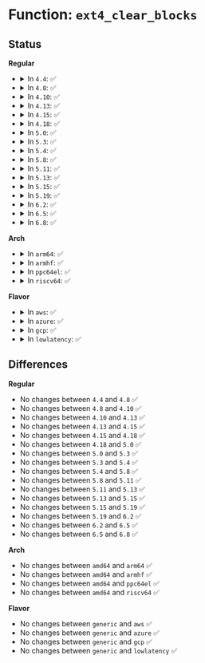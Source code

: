 # Function: <code>ext4_clear_blocks</code>

## Status
<b>Regular</b>
<ul>
<li>
<details>
<summary>In <code>4.4</code>: ✅</summary>

```c
int ext4_clear_blocks(handle_t *handle, struct inode *inode, struct buffer_head *bh, ext4_fsblk_t block_to_free, long unsigned int count, __le32 *first, __le32 *last);
```

**Collision:** Unique Static

**Inline:** No

**Transformation:** False

**Instances:**

```
In fs/ext4/indirect.c (ffffffff812d88a0)
Location: fs/ext4/indirect.c:934
Inline: False
Direct callers:
  - fs/ext4/indirect.c:ext4_free_data
  - fs/ext4/indirect.c:ext4_free_data
```
**Symbols:**

```
ffffffff812d88a0-ffffffff812d8b0f: ext4_clear_blocks (STB_LOCAL)
```
</details>
</li>
<li>
<details>
<summary>In <code>4.8</code>: ✅</summary>

```c
int ext4_clear_blocks(handle_t *handle, struct inode *inode, struct buffer_head *bh, ext4_fsblk_t block_to_free, long unsigned int count, __le32 *first, __le32 *last);
```

**Collision:** Unique Static

**Inline:** No

**Transformation:** False

**Instances:**

```
In fs/ext4/indirect.c (ffffffff81308640)
Location: fs/ext4/indirect.c:822
Inline: False
Direct callers:
  - fs/ext4/indirect.c:ext4_free_data
  - fs/ext4/indirect.c:ext4_free_data
```
**Symbols:**

```
ffffffff81308640-ffffffff813088a6: ext4_clear_blocks (STB_LOCAL)
```
</details>
</li>
<li>
<details>
<summary>In <code>4.10</code>: ✅</summary>

```c
int ext4_clear_blocks(handle_t *handle, struct inode *inode, struct buffer_head *bh, ext4_fsblk_t block_to_free, long unsigned int count, __le32 *first, __le32 *last);
```

**Collision:** Unique Static

**Inline:** No

**Transformation:** False

**Instances:**

```
In fs/ext4/indirect.c (ffffffff8131e630)
Location: fs/ext4/indirect.c:822
Inline: False
Direct callers:
  - fs/ext4/indirect.c:ext4_free_data
  - fs/ext4/indirect.c:ext4_free_data
```
**Symbols:**

```
ffffffff8131e630-ffffffff8131e8b4: ext4_clear_blocks (STB_LOCAL)
```
</details>
</li>
<li>
<details>
<summary>In <code>4.13</code>: ✅</summary>

```c
int ext4_clear_blocks(handle_t *handle, struct inode *inode, struct buffer_head *bh, ext4_fsblk_t block_to_free, long unsigned int count, __le32 *first, __le32 *last);
```

**Collision:** Unique Static

**Inline:** No

**Transformation:** False

**Instances:**

```
In fs/ext4/indirect.c (ffffffff812f7150)
Location: fs/ext4/indirect.c:822
Inline: False
Direct callers:
  - fs/ext4/indirect.c:ext4_free_data
  - fs/ext4/indirect.c:ext4_free_data
```
**Symbols:**

```
ffffffff812f7150-ffffffff812f7494: ext4_clear_blocks (STB_LOCAL)
```
</details>
</li>
<li>
<details>
<summary>In <code>4.15</code>: ✅</summary>

```c
int ext4_clear_blocks(handle_t *handle, struct inode *inode, struct buffer_head *bh, ext4_fsblk_t block_to_free, long unsigned int count, __le32 *first, __le32 *last);
```

**Collision:** Unique Static

**Inline:** No

**Transformation:** False

**Instances:**

```
In fs/ext4/indirect.c (ffffffff8131b790)
Location: fs/ext4/indirect.c:823
Inline: False
Direct callers:
  - fs/ext4/indirect.c:ext4_free_data
  - fs/ext4/indirect.c:ext4_free_data
```
**Symbols:**

```
ffffffff8131b790-ffffffff8131bad4: ext4_clear_blocks (STB_LOCAL)
```
</details>
</li>
<li>
<details>
<summary>In <code>4.18</code>: ✅</summary>

```c
int ext4_clear_blocks(handle_t *handle, struct inode *inode, struct buffer_head *bh, ext4_fsblk_t block_to_free, long unsigned int count, __le32 *first, __le32 *last);
```

**Collision:** Unique Static

**Inline:** No

**Transformation:** False

**Instances:**

```
In fs/ext4/indirect.c (ffffffff813496c0)
Location: fs/ext4/indirect.c:829
Inline: False
Direct callers:
  - fs/ext4/indirect.c:ext4_free_data
  - fs/ext4/indirect.c:ext4_free_data
```
**Symbols:**

```
ffffffff813496c0-ffffffff813499d7: ext4_clear_blocks (STB_LOCAL)
```
</details>
</li>
<li>
<details>
<summary>In <code>5.0</code>: ✅</summary>

```c
int ext4_clear_blocks(handle_t *handle, struct inode *inode, struct buffer_head *bh, ext4_fsblk_t block_to_free, long unsigned int count, __le32 *first, __le32 *last);
```

**Collision:** Unique Static

**Inline:** No

**Transformation:** False

**Instances:**

```
In fs/ext4/indirect.c (ffffffff81361880)
Location: fs/ext4/indirect.c:829
Inline: False
Direct callers:
  - fs/ext4/indirect.c:ext4_free_data
  - fs/ext4/indirect.c:ext4_free_data
```
**Symbols:**

```
ffffffff81361880-ffffffff81361b97: ext4_clear_blocks (STB_LOCAL)
```
</details>
</li>
<li>
<details>
<summary>In <code>5.3</code>: ✅</summary>

```c
int ext4_clear_blocks(handle_t *handle, struct inode *inode, struct buffer_head *bh, ext4_fsblk_t block_to_free, long unsigned int count, __le32 *first, __le32 *last);
```

**Collision:** Unique Static

**Inline:** No

**Transformation:** False

**Instances:**

```
In fs/ext4/indirect.c (ffffffff8138ac40)
Location: fs/ext4/indirect.c:823
Inline: False
Direct callers:
  - fs/ext4/indirect.c:ext4_free_data
  - fs/ext4/indirect.c:ext4_free_data
```
**Symbols:**

```
ffffffff8138ac40-ffffffff8138af90: ext4_clear_blocks (STB_LOCAL)
```
</details>
</li>
<li>
<details>
<summary>In <code>5.4</code>: ✅</summary>

```c
int ext4_clear_blocks(handle_t *handle, struct inode *inode, struct buffer_head *bh, ext4_fsblk_t block_to_free, long unsigned int count, __le32 *first, __le32 *last);
```

**Collision:** Unique Static

**Inline:** No

**Transformation:** False

**Instances:**

```
In fs/ext4/indirect.c (ffffffff813a3690)
Location: fs/ext4/indirect.c:823
Inline: False
Direct callers:
  - fs/ext4/indirect.c:ext4_free_data
  - fs/ext4/indirect.c:ext4_free_data
```
**Symbols:**

```
ffffffff813a3690-ffffffff813a39e0: ext4_clear_blocks (STB_LOCAL)
```
</details>
</li>
<li>
<details>
<summary>In <code>5.8</code>: ✅</summary>

```c
int ext4_clear_blocks(handle_t *handle, struct inode *inode, struct buffer_head *bh, ext4_fsblk_t block_to_free, long unsigned int count, __le32 *first, __le32 *last);
```

**Collision:** Unique Static

**Inline:** No

**Transformation:** False

**Instances:**

```
In fs/ext4/indirect.c (ffffffff813efa80)
Location: fs/ext4/indirect.c:845
Inline: False
Direct callers:
  - fs/ext4/indirect.c:ext4_free_data
  - fs/ext4/indirect.c:ext4_free_data
```
**Symbols:**

```
ffffffff813efa80-ffffffff813efc1e: ext4_clear_blocks (STB_LOCAL)
```
</details>
</li>
<li>
<details>
<summary>In <code>5.11</code>: ✅</summary>

```c
int ext4_clear_blocks(handle_t *handle, struct inode *inode, struct buffer_head *bh, ext4_fsblk_t block_to_free, long unsigned int count, __le32 *first, __le32 *last);
```

**Collision:** Unique Static

**Inline:** No

**Transformation:** False

**Instances:**

```
In fs/ext4/indirect.c (ffffffff814021e0)
Location: fs/ext4/indirect.c:846
Inline: False
Direct callers:
  - fs/ext4/indirect.c:ext4_free_data
  - fs/ext4/indirect.c:ext4_free_data
```
**Symbols:**

```
ffffffff814021e0-ffffffff8140237e: ext4_clear_blocks (STB_LOCAL)
```
</details>
</li>
<li>
<details>
<summary>In <code>5.13</code>: ✅</summary>

```c
int ext4_clear_blocks(handle_t *handle, struct inode *inode, struct buffer_head *bh, ext4_fsblk_t block_to_free, long unsigned int count, __le32 *first, __le32 *last);
```

**Collision:** Unique Static

**Inline:** No

**Transformation:** False

**Instances:**

```
In fs/ext4/indirect.c (ffffffff814085e0)
Location: fs/ext4/indirect.c:846
Inline: False
Direct callers:
  - fs/ext4/indirect.c:ext4_free_data
  - fs/ext4/indirect.c:ext4_free_data
```
**Symbols:**

```
ffffffff814085e0-ffffffff8140877e: ext4_clear_blocks (STB_LOCAL)
```
</details>
</li>
<li>
<details>
<summary>In <code>5.15</code>: ✅</summary>

```c
int ext4_clear_blocks(handle_t *handle, struct inode *inode, struct buffer_head *bh, ext4_fsblk_t block_to_free, long unsigned int count, __le32 *first, __le32 *last);
```

**Collision:** Unique Static

**Inline:** No

**Transformation:** False

**Instances:**

```
In fs/ext4/indirect.c (ffffffff8145b040)
Location: fs/ext4/indirect.c:849
Inline: False
Direct callers:
  - fs/ext4/indirect.c:ext4_free_data
  - fs/ext4/indirect.c:ext4_free_data
```
**Symbols:**

```
ffffffff8145b040-ffffffff8145b1de: ext4_clear_blocks (STB_LOCAL)
```
</details>
</li>
<li>
<details>
<summary>In <code>5.19</code>: ✅</summary>

```c
int ext4_clear_blocks(handle_t *handle, struct inode *inode, struct buffer_head *bh, ext4_fsblk_t block_to_free, long unsigned int count, __le32 *first, __le32 *last);
```

**Collision:** Unique Static

**Inline:** No

**Transformation:** False

**Instances:**

```
In fs/ext4/indirect.c (ffffffff814d8dd0)
Location: fs/ext4/indirect.c:849
Inline: False
Direct callers:
  - fs/ext4/indirect.c:ext4_free_data
  - fs/ext4/indirect.c:ext4_free_data
```
**Symbols:**

```
ffffffff814d8dd0-ffffffff814d8f9b: ext4_clear_blocks (STB_LOCAL)
```
</details>
</li>
<li>
<details>
<summary>In <code>6.2</code>: ✅</summary>

```c
int ext4_clear_blocks(handle_t *handle, struct inode *inode, struct buffer_head *bh, ext4_fsblk_t block_to_free, long unsigned int count, __le32 *first, __le32 *last);
```

**Collision:** Unique Static

**Inline:** No

**Transformation:** False

**Instances:**

```
In fs/ext4/indirect.c (ffffffff81571bf0)
Location: fs/ext4/indirect.c:856
Inline: False
Direct callers:
  - fs/ext4/indirect.c:ext4_free_data
  - fs/ext4/indirect.c:ext4_free_data
```
**Symbols:**

```
ffffffff81571bf0-ffffffff81571dbb: ext4_clear_blocks (STB_LOCAL)
```
</details>
</li>
<li>
<details>
<summary>In <code>6.5</code>: ✅</summary>

```c
int ext4_clear_blocks(handle_t *handle, struct inode *inode, struct buffer_head *bh, ext4_fsblk_t block_to_free, long unsigned int count, __le32 *first, __le32 *last);
```

**Collision:** Unique Static

**Inline:** No

**Transformation:** False

**Instances:**

```
In fs/ext4/indirect.c (ffffffff815a9980)
Location: fs/ext4/indirect.c:864
Inline: False
Direct callers:
  - fs/ext4/indirect.c:ext4_free_data
  - fs/ext4/indirect.c:ext4_free_data
```
**Symbols:**

```
ffffffff815a9980-ffffffff815a9b4b: ext4_clear_blocks (STB_LOCAL)
```
</details>
</li>
<li>
<details>
<summary>In <code>6.8</code>: ✅</summary>

```c
int ext4_clear_blocks(handle_t *handle, struct inode *inode, struct buffer_head *bh, ext4_fsblk_t block_to_free, long unsigned int count, __le32 *first, __le32 *last);
```

**Collision:** Unique Static

**Inline:** No

**Transformation:** False

**Instances:**

```
In fs/ext4/indirect.c (ffffffff815e2720)
Location: fs/ext4/indirect.c:864
Inline: False
Direct callers:
  - fs/ext4/indirect.c:ext4_free_data
  - fs/ext4/indirect.c:ext4_free_data
```
**Symbols:**

```
ffffffff815e2720-ffffffff815e28eb: ext4_clear_blocks (STB_LOCAL)
```
</details>
</li>
</ul>
<b>Arch</b>
<ul>
<li>
<details>
<summary>In <code>arm64</code>: ✅</summary>

```c
int ext4_clear_blocks(handle_t *handle, struct inode *inode, struct buffer_head *bh, ext4_fsblk_t block_to_free, long unsigned int count, __le32 *first, __le32 *last);
```

**Collision:** Unique Static

**Inline:** No

**Transformation:** False

**Instances:**

```
In fs/ext4/indirect.c (ffff800010476d18)
Location: fs/ext4/indirect.c:823
Inline: False
Direct callers:
  - fs/ext4/indirect.c:ext4_free_data
  - fs/ext4/indirect.c:ext4_free_data
```
**Symbols:**

```
ffff800010476d18-ffff800010477050: ext4_clear_blocks (STB_LOCAL)
```
</details>
</li>
<li>
<details>
<summary>In <code>armhf</code>: ✅</summary>

```c
int ext4_clear_blocks(handle_t *handle, struct inode *inode, struct buffer_head *bh, ext4_fsblk_t block_to_free, long unsigned int count, __le32 *first, __le32 *last);
```

**Collision:** Unique Static

**Inline:** No

**Transformation:** False

**Instances:**

```
In fs/ext4/indirect.c (c0638838)
Location: fs/ext4/indirect.c:823
Inline: False
Direct callers:
  - fs/ext4/indirect.c:ext4_free_data
  - fs/ext4/indirect.c:ext4_free_data
```
**Symbols:**

```
c0638838-c0638b3c: ext4_clear_blocks (STB_LOCAL)
```
</details>
</li>
<li>
<details>
<summary>In <code>ppc64el</code>: ✅</summary>

```c
int ext4_clear_blocks(handle_t *handle, struct inode *inode, struct buffer_head *bh, ext4_fsblk_t block_to_free, long unsigned int count, __le32 *first, __le32 *last);
```

**Collision:** Unique Static

**Inline:** No

**Transformation:** False

**Instances:**

```
In fs/ext4/indirect.c (c000000000598cc0)
Location: fs/ext4/indirect.c:823
Inline: False
Direct callers:
  - fs/ext4/indirect.c:ext4_free_data
  - fs/ext4/indirect.c:ext4_free_data
```
**Symbols:**

```
c000000000598cc0-c000000000599140: ext4_clear_blocks (STB_LOCAL)
```
</details>
</li>
<li>
<details>
<summary>In <code>riscv64</code>: ✅</summary>

```c
int ext4_clear_blocks(handle_t *handle, struct inode *inode, struct buffer_head *bh, ext4_fsblk_t block_to_free, long unsigned int count, __le32 *first, __le32 *last);
```

**Collision:** Unique Static

**Inline:** No

**Transformation:** False

**Instances:**

```
In fs/ext4/indirect.c (ffffffe000302264)
Location: fs/ext4/indirect.c:823
Inline: False
Direct callers:
  - fs/ext4/indirect.c:ext4_free_data
  - fs/ext4/indirect.c:ext4_free_data
```
**Symbols:**

```
ffffffe000302264-ffffffe0003024f0: ext4_clear_blocks (STB_LOCAL)
```
</details>
</li>
</ul>
<b>Flavor</b>
<ul>
<li>
<details>
<summary>In <code>aws</code>: ✅</summary>

```c
int ext4_clear_blocks(handle_t *handle, struct inode *inode, struct buffer_head *bh, ext4_fsblk_t block_to_free, long unsigned int count, __le32 *first, __le32 *last);
```

**Collision:** Unique Static

**Inline:** No

**Transformation:** False

**Instances:**

```
In fs/ext4/indirect.c (ffffffff8139bc70)
Location: fs/ext4/indirect.c:823
Inline: False
Direct callers:
  - fs/ext4/indirect.c:ext4_free_data
  - fs/ext4/indirect.c:ext4_free_data
```
**Symbols:**

```
ffffffff8139bc70-ffffffff8139bfc0: ext4_clear_blocks (STB_LOCAL)
```
</details>
</li>
<li>
<details>
<summary>In <code>azure</code>: ✅</summary>

```c
int ext4_clear_blocks(handle_t *handle, struct inode *inode, struct buffer_head *bh, ext4_fsblk_t block_to_free, long unsigned int count, __le32 *first, __le32 *last);
```

**Collision:** Unique Static

**Inline:** No

**Transformation:** False

**Instances:**

```
In fs/ext4/indirect.c (ffffffff8138c700)
Location: fs/ext4/indirect.c:823
Inline: False
Direct callers:
  - fs/ext4/indirect.c:ext4_free_data
  - fs/ext4/indirect.c:ext4_free_data
```
**Symbols:**

```
ffffffff8138c700-ffffffff8138ca50: ext4_clear_blocks (STB_LOCAL)
```
</details>
</li>
<li>
<details>
<summary>In <code>gcp</code>: ✅</summary>

```c
int ext4_clear_blocks(handle_t *handle, struct inode *inode, struct buffer_head *bh, ext4_fsblk_t block_to_free, long unsigned int count, __le32 *first, __le32 *last);
```

**Collision:** Unique Static

**Inline:** No

**Transformation:** False

**Instances:**

```
In fs/ext4/indirect.c (ffffffff813994d0)
Location: fs/ext4/indirect.c:823
Inline: False
Direct callers:
  - fs/ext4/indirect.c:ext4_free_data
  - fs/ext4/indirect.c:ext4_free_data
```
**Symbols:**

```
ffffffff813994d0-ffffffff81399820: ext4_clear_blocks (STB_LOCAL)
```
</details>
</li>
<li>
<details>
<summary>In <code>lowlatency</code>: ✅</summary>

```c
int ext4_clear_blocks(handle_t *handle, struct inode *inode, struct buffer_head *bh, ext4_fsblk_t block_to_free, long unsigned int count, __le32 *first, __le32 *last);
```

**Collision:** Unique Static

**Inline:** No

**Transformation:** False

**Instances:**

```
In fs/ext4/indirect.c (ffffffff813ad5c0)
Location: fs/ext4/indirect.c:823
Inline: False
Direct callers:
  - fs/ext4/indirect.c:ext4_free_data
  - fs/ext4/indirect.c:ext4_free_data
```
**Symbols:**

```
ffffffff813ad5c0-ffffffff813ad910: ext4_clear_blocks (STB_LOCAL)
```
</details>
</li>
</ul>

## Differences
<b>Regular</b>
<ul>
<li>
No changes between <code>4.4</code> and <code>4.8</code> ✅
</li>
<li>
No changes between <code>4.8</code> and <code>4.10</code> ✅
</li>
<li>
No changes between <code>4.10</code> and <code>4.13</code> ✅
</li>
<li>
No changes between <code>4.13</code> and <code>4.15</code> ✅
</li>
<li>
No changes between <code>4.15</code> and <code>4.18</code> ✅
</li>
<li>
No changes between <code>4.18</code> and <code>5.0</code> ✅
</li>
<li>
No changes between <code>5.0</code> and <code>5.3</code> ✅
</li>
<li>
No changes between <code>5.3</code> and <code>5.4</code> ✅
</li>
<li>
No changes between <code>5.4</code> and <code>5.8</code> ✅
</li>
<li>
No changes between <code>5.8</code> and <code>5.11</code> ✅
</li>
<li>
No changes between <code>5.11</code> and <code>5.13</code> ✅
</li>
<li>
No changes between <code>5.13</code> and <code>5.15</code> ✅
</li>
<li>
No changes between <code>5.15</code> and <code>5.19</code> ✅
</li>
<li>
No changes between <code>5.19</code> and <code>6.2</code> ✅
</li>
<li>
No changes between <code>6.2</code> and <code>6.5</code> ✅
</li>
<li>
No changes between <code>6.5</code> and <code>6.8</code> ✅
</li>
</ul>
<b>Arch</b>
<ul>
<li>
No changes between <code>amd64</code> and <code>arm64</code> ✅
</li>
<li>
No changes between <code>amd64</code> and <code>armhf</code> ✅
</li>
<li>
No changes between <code>amd64</code> and <code>ppc64el</code> ✅
</li>
<li>
No changes between <code>amd64</code> and <code>riscv64</code> ✅
</li>
</ul>
<b>Flavor</b>
<ul>
<li>
No changes between <code>generic</code> and <code>aws</code> ✅
</li>
<li>
No changes between <code>generic</code> and <code>azure</code> ✅
</li>
<li>
No changes between <code>generic</code> and <code>gcp</code> ✅
</li>
<li>
No changes between <code>generic</code> and <code>lowlatency</code> ✅
</li>
</ul>
